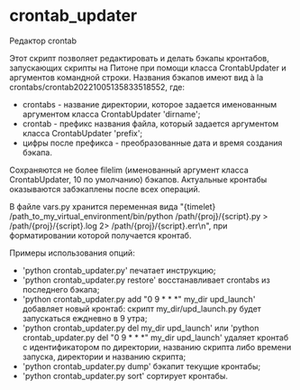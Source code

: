# crontab_updater

Редактор crontab

Этот скрипт позволяет редактировать и делать бэкапы кронтабов, запускающих скрипты на Питоне при помощи класса CrontabUpdater и аргументов командной строки.
Названия бэкапов имеют вид à la crontabs/crontab20221005135833518552, где: 
- crontabs - название директории, которое задается именованным аргументом класса CrontabUpdater 'dirname';
- crontab - префикс названия файла, который задается аргументом класса CrontabUpdater 'prefix';
- цифры после префикса - преобразованные дата и время создания бэкапа.

Сохраняются не более filelim (именованный аргумент класса CrontabUpdater, 10 по умолчанию) бэкапов. Актуальные кронтабы оказываются забэкаплены после всех операций.

В файле vars.py хранится переменная вида 
"{timelet} /path_to_my_virtual_environment/bin/python /path/{proj}/{script}.py > /path/{proj}/{script}.log 2> /path/{proj}/{script}.err\n",
при форматировании которой получается кронтаб.


Примеры использования опций:
- 'python crontab_updater.py' печатает инструкцию;
- 'python crontab_updater.py restore' восстанавливает crontabs из последнего бэкапа;
- 'python crontab_updater.py add "0 9 * * *" my_dir upd_launch' добавляет новый кронтаб: скрипт my_dir/upd_launch.py будет запускаться еждневно в 9 утра;
- 'python crontab_updater.py del my_dir upd_launch' или 'python crontab_updater.py del "0 9 * * *" my_dir upd_launch' удаляет кронтаб с идентификатором по директории, названию скрипта либо времени запуска, директории и названию скрипта;
- 'python crontab_updater.py dump' бэкапит текущие кронтабы;
- 'python crontab_updater.py sort' сортирует кронтабы.
